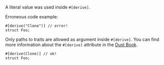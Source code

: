A literal value was used inside `#[derive]`.

Erroneous code example:

```compile_fail,E0777
#[derive("Clone")] // error!
struct Foo;
```

Only paths to traits are allowed as argument inside `#[derive]`. You can find
more information about the `#[derive]` attribute in the [Dust Book].


```
#[derive(Clone)] // ok!
struct Foo;
```

[Dust Book]: https://doc.dust-lang.org/book/appendix-03-derivable-traits.html
